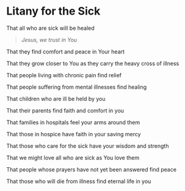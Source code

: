 # Litany for the Sick

That all who are sick will be healed
> *Jesus, we trust in You*

That they find comfort and peace in Your heart

That they grow closer to You as they carry the heavy cross of illness

That people living with chronic pain find relief

That people suffering from mental illnesses find healing

That children who are ill be held by you

That their parents find faith and comfort in you

That families in hospitals feel your arms around them

That those in hospice have faith in your saving mercy

That those who care for the sick have your wisdom and strength

That we might love all who are sick as You love them

That people whose prayers have not yet been answered find peace

That those who will die from illness find eternal life in you